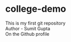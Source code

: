 # college-demo
This is my first git repository
<br>
Author - Sumit Gupta
<br>
On the Github profile
